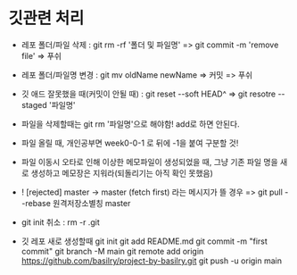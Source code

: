 깃관련 처리
=============
* 레포 폴더/파일 삭제 : git rm -rf '폴더 및 파일명' => git commit -m 'remove file' => 푸쉬
* 레포 폴더/파일명 변경 : git mv oldName newName => 커밋 => 푸쉬
* 깃 애드 잘못했을 때(커밋이 안될 때) : git reset --soft HEAD^ => git resotre --staged '파일명'
* 파일을 삭제할때는 git rm '파일명'으로 해야함! add로 하면 안된다.
* 파일 올릴 때, 개인공부면 week0-0-1 로 뒤에 -1을 붙여 구분할 것!
* 파일 이동시 오타로 인해 이상한 메모파일이 생성되었을 때, 그냥 기존 파일 명을 새로 생성하고 메모장은 지워라(되돌리기는 아직 확인 못했음)
* ! [rejected]        master -> master (fetch first) 라는 메시지가 뜰 경우 => git pull --rebase 원격저장소별칭 master
* git init 취소 : rm -r .git

* 깃 레포 새로 생성할때 
git init
git add README.md
git commit -m "first commit"
git branch -M main
git remote add origin https://github.com/basilry/project-by-basilry.git
git push -u origin main